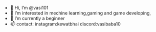 - 👋 Hi, I’m @vasi101
- 👀 I’m interested in mechine learning,gaming and game developing,
- 🌱 I’m currently a beginner
- 📫 contact:
              instagram:kewatbhai
              discord:vasibaba10
<!---
vasi101/vasi101 is a ✨ special ✨ repository because its `README.md` (this file) appears on your GitHub profile.
You can click the Preview link to take a look at your changes.
--->
